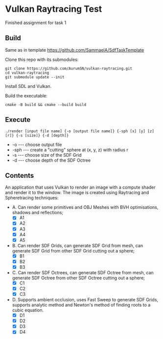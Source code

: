 # Vulkan Raytracing Test

Finished assignment for task 1

## Build

Same as in template https://github.com/SammaelA/SdfTaskTemplate

Clone this repo with its submodules:

    git clone https://github.com/AurumSN/vulkan-raytracing.git
    cd vulkan-raytracing
    git submodule update --init

Install SDL and Vulkan.

Build the executable:

    cmake -B build && cmake --build build

## Execute
    
    ./render [input file name] {-o [output file name]} {-sph [x] [y] [z] [r]} {-s [size]} {-d [depth]}

* -o --- choose output file
* -sph --- create a "cutting" sphere at (x, y, z) with radius r
* -s --- choose size of the SDF Grid
* -d --- choose depth of the SDF Octree

## Contents

An application that uses Vulkan to render an image with a compute shader and render it to the window.
The image is created using Raytracing and Spheretracing techniques:
* A. Can render some primitives and OBJ Meshes with BVH optimisations, shadows and reflections;
    - [x] A1
    - [x] A2
    - [x] A3
    - [x] A4
    - [x] A5
* B. Can render SDF Grids, can generate SDF Grid from mesh, can generate SDF Grid from other SDF Grid cutting out a sphere;
    - [x] B1
    - [x] B2
    - [x] B3
* C. Can render SDF Octrees, can generate SDF Octree from mesh, can generate SDF Octree from other SDF Octree cutting out a sphere;
    - [x] C1
    - [x] C2
    - [x] C3
* D. Supports ambient occlusion, uses Fast Sweep to generate SDF Grids, supports analytic method and Newton's method of finding roots to a cubic equation.
    - [x] D1
    - [x] D2
    - [x] D3
    - [x] D4